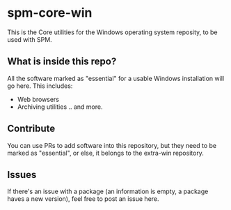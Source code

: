 # spm-core-win
This is the Core utilities for the Windows operating system reposity, to be used with SPM.

## What is inside this repo?
All the software marked as "essential" for a usable Windows installation will go here.
This includes:
* Web browsers
* Archiving utilities
.. and more.

## Contribute
You can use PRs to add software into this repository, but they need to be marked as "essential", or else, it belongs to the extra-win repository.

## Issues
If there's an issue with a package (an information is empty, a package haves a new version), feel free to post an issue here.
